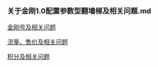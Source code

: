 ### 关于金刚1.0配置参数型翻墙梯及相关问题.md

[金刚号及相关问题](https://a2zitpro.github.io/web/列表-金刚号及相关问题)

[流量、售价及相关问题](https://a2zitpro.github.io/web/列表-流量及相关问题)

[积分及相关问题](https://a2zitpro.github.io/web/列表-积分及相关问题)
